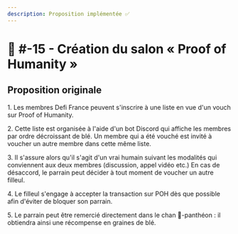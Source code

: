 ```yaml
---
description: Proposition implémentée ✅
---
```


# 📜 #-15 - Création du salon « Proof of Humanity »

## Proposition originale

1\. Les membres Defi France peuvent s'inscrire à une liste en vue d'un vouch sur Proof of Humanity.

2\. Cette liste est organisée à l'aide d'un bot Discord qui affiche les membres par ordre décroissant de blé. Un membre qui a été vouché est invité à voucher un autre membre dans cette même liste.

3\. Il s'assure alors qu'il s'agit d'un vrai humain suivant les modalités qui conviennent aux deux membres (discussion, appel vidéo etc.) En cas de désaccord, le parrain peut décider à tout moment de voucher un autre filleul.

4\. Le filleul s'engage à accepter la transaction sur POH dès que possible afin d'éviter de bloquer son parrain.

5\. Le parrain peut être remercié directement dans le chan 🏅-panthéon : il obtiendra ainsi une récompense en graines de blé.

